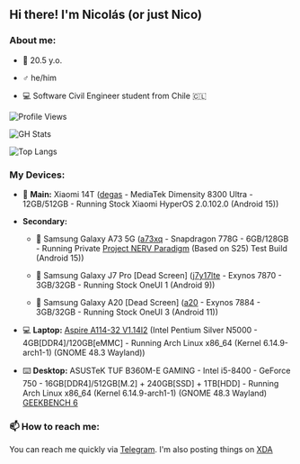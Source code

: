 ## Hi there! I'm Nicolás (or just Nico)

### About me:

- 📆 20.5 y.o.

- ♂️ he/him

- 💻 Software Civil Engineer student from Chile 🇨🇱

![Profile Views](https://komarev.com/ghpvc/?username=ngdplnk&color=7eff8d&style=flat)

![GH Stats](https://github-readme-stats.vercel.app/api?username=ngdplnk&show_icons=true&theme=dark&hide_border=true)

![Top Langs](https://github-readme-stats.vercel.app/api/top-langs/?username=ngdplnk&show_icons=true&theme=dark&hide_border=true&layout=compact)


### My Devices:

- 📱 **Main:** Xiaomi 14T ([degas](https://www.gsmarena.com/xiaomi_14t-13329.php) - MediaTek Dimensity 8300 Ultra - 12GB/512GB - Running Stock Xiaomi HyperOS 2.0.102.0 (Android 15))

- **Secondary:**

  * 📱 Samsung Galaxy A73 5G ([a73xq](https://www.gsmarena.com/samsung_galaxy_a73_5g-11257.php) - Snapdragon 778G - 6GB/128GB - Running Private [Project NERV Paradigm](https://github.com/Yagzie/ProjectNERV) (Based on S25) Test Build (Android 15))

  * 📱 Samsung Galaxy J7 Pro [Dead Screen] ([j7y17lte](https://www.gsmarena.com/samsung_galaxy_j7_pro-8561.php) - Exynos 7870 - 3GB/32GB - Running Stock OneUI 1 (Android 9))
  
  * 📱 Samsung Galaxy A20 [Dead Screen] ([a20](https://www.gsmarena.com/samsung_galaxy_a20-9640.php) - Exynos 7884 - 3GB/32GB - Running Stock OneUI 3 (Android 11))
  
- 💻 **Laptop:** [Aspire A114-32 V1.14I2](https://browser.geekbench.com/v6/cpu/10829541) (Intel Pentium Silver N5000 - 4GB[DDR4]/120GB[eMMC] - Running Arch Linux x86_64 (Kernel 6.14.9-arch1-1) (GNOME 48.3 Wayland))

- ⌨️ **Desktop:** ASUSTeK TUF B360M-E GAMING - Intel i5-8400 - GeForce 750 - 16GB[DDR4]/512GB[M.2] + 240GB[SSD] + 1TB[HDD] - Running Arch Linux x86_64 (Kernel 6.14.9-arch1-1) (GNOME 48.3 Wayland) [GEEKBENCH 6](https://browser.geekbench.com/v6/cpu/11934395)

### 📫 How to reach me:
You can reach me quickly via [Telegram](https://t.me/ngdplnk).
I'm also posting things on [XDA](https://xdaforums.com/m/ngdpl-nk.12569749/)
